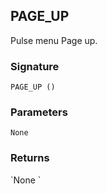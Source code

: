 ## PAGE\_UP

Pulse menu Page up.


### Signature

`PAGE_UP ()`


### Parameters

`None`


### Returns

\`None
\`